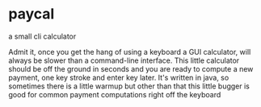 # paycal
a small cli calculator

Admit it, once you get the hang of using a keyboard a GUI calculator, will always be slower than a command-line interface. This little calculator should be off the ground in seconds and you are ready to compute a new payment, one key stroke and enter key later. It's written in java, so sometimes there is a little warmup but other than that this little bugger is good for common payment computations right off the keyboard

